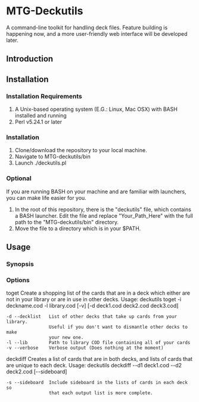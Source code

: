 # MTG-Deckutils
A command-line toolkit for handling deck files. Feature building is happening now, and a more user-friendly web interface will be developed later.




## Introduction







## Installation
### Installation Requirements
1. A Unix-based operating system (E.G.: Linux, Mac OSX) with BASH installed and running
2. Perl v5.24.1 or later




### Installation
1. Clone/download the repository to your local machine.
2. Navigate to MTG-deckutils/bin
3. Launch ./deckutils.pl


### Optional
If you are running BASH on your machine and are familiar with launchers, you can make life easier for you.

1. In the root of this repository, there is the "deckutils" file, which contains a BASH launcher. Edit the file and replace "Your_Path_Here" with the full path to the "MTG-deckutils/bin" directory.
2. Move the file to a directory which is in your $PATH.

## Usage
### Synopsis



### Options
toget       Create a shopping list of the cards that are in a deck which either
            are not in your library or are in use in other decks.
            Usage:
            deckutils toget -i deckname.cod -l library.cod [-v] [-d deck1.cod
            deck2.cod deck3.cod]

    -d --decklist   List of other decks that take up cards from your library.
                    Useful if you don't want to dismantle other decks to make
                    your new one.
    -l --lib        Path to library COD file containing all of your cards
    -v --verbose    Verbose output (Does nothing at the moment)

deckdiff    Creates a list of cards that are in both decks, and lists of cards
            that are unique to each deck.
            Usage:
            deckutils deckdiff --d1 deck1.cod --d2 deck2.cod [--sideboard]

    -s --sideboard  Include sideboard in the lists of cards in each deck so
                    that each output list is more complete.
